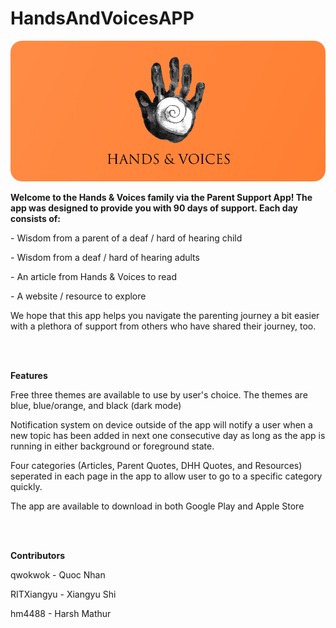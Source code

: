 # HandsAndVoicesAPP
<p align="center"> <img src="handsAndVoicesLogo.png" /> </p>
<p><b>Welcome to the Hands &amp; Voices family via the Parent Support App! The app was designed to provide you with 90 days of support. Each day consists of:</b></p>

<p>- Wisdom from a parent of a deaf / hard of hearing child</p>

<p>- Wisdom from a deaf / hard of hearing adults</p>

<p>- An article from Hands &amp; Voices to read</p>

<p>- A website / resource to explore</p>

<p>We hope that this app helps you navigate the parenting journey a bit easier with a plethora of support from others who have shared their journey, too.</p>

<br></br>
<p><b>Features</b></p>
<p>Free three themes are available to use by user's choice. The themes are blue, blue/orange, and black (dark mode)</p>
<p>Notification system on device outside of the app will notify a user when a new topic has been added in next one consecutive day as long as the app is running in either background or foreground state.</p>
<p>Four categories (Articles, Parent Quotes, DHH Quotes, and Resources) seperated in each page in the app to allow user to go to a specific category quickly.</p>
<p>The app are available to download in both Google Play and Apple Store<p>
  
<br></br>
<p><b>Contributors</b></p>
<p>qwokwok - Quoc Nhan</p>
<p>RITXiangyu - Xiangyu Shi<p>
<p>hm4488 - Harsh Mathur<p>

